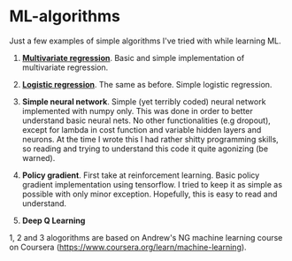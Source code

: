 # ML-algorithms

Just a few examples of simple algorithms I've tried with while learning ML.

1. [**Multivariate regression**](/Multivariate_regression.py). Basic and simple implementation of multivariate regression. 

2. [**Logistic regression**](/Logistic_regression.py). The same as before. Simple logistic regression. 

3. **Simple neural network**. Simple (yet terribly coded) neural network implemented with numpy only. This was done in order to better understand basic neural nets. No other functionalities (e.g dropout), except for lambda in cost function and variable hidden layers and neurons. At the time I wrote this I had rather shitty programming skills, so reading and trying to understand this code it quite agonizing (be warned).

4. **Policy gradient**. First take at reinforcement learning. Basic policy gradient implementation using tensorflow. I tried to keep it as simple as possible with only minor exception. Hopefully, this is easy to read and understand.

5. **Deep Q Learning**

1, 2 and 3 alogorithms are based on Andrew's NG machine learning course on Coursera (https://www.coursera.org/learn/machine-learning).
